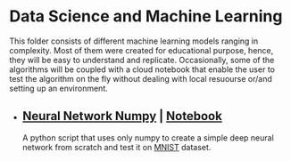 # Data Science and Machine Learning

This folder consists of different machine learning models ranging in complexity.
Most of them were created for educational purpose, hence, they will be easy to understand and replicate.
Occasionally, some of the algorithms will be coupled with a cloud notebook that enable the user to test the algorithm on the fly without dealing with local resuourse or/and setting up an environment.

* ## [Neural Network Numpy](neural_network_numpy.py) | [Notebook](https://www.kaggle.com/code/mohamedahmedx2/build-a-simple-l-neural-network-from-scratch)

    A python script that uses only numpy to create a simple deep neural network from scratch and test it on [MNIST](https://en.wikipedia.org/wiki/MNIST_database) dataset.
